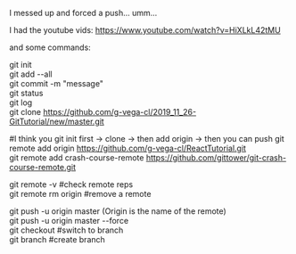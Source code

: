 I messed up and forced a push...
umm... 

I had the youtube vids:
https://www.youtube.com/watch?v=HiXLkL42tMU

and some commands:

git init <br>
git add --all <br>
git commit -m "message" <br>
git status <br>
git log <br>
git clone https://github.com/g-vega-cl/2019_11_26-GitTutorial/new/master.git  <br>

#I think you git init first -> clone -> then add origin -> then you can push
git remote add origin https://github.com/g-vega-cl/ReactTutorial.git <br>
git remote add crash-course-remote 
    https://github.com/gittower/git-crash-course-remote.git <br>

git remote -v #check remote reps <br>
git remote rm origin #remove a remote <br>


git push -u origin master   (Origin is the name of the remote)  <br>
git push -u origin master --force <br>
git checkout <branch name> #switch to branch <br>
git branch <branch name> #create branch <br>
